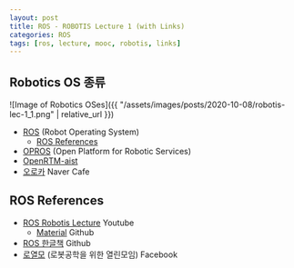 ```yaml
---
layout: post
title: ROS - ROBOTIS Lecture 1 (with Links)
categories: ROS
tags: [ros, lecture, mooc, robotis, links]
---
```

## Robotics OS 종류

![Image of Robotics OSes]({{ "/assets/images/posts/2020-10-08/robotis-lec-1_1.png" | relative_url }})

- [ROS](<https://ros.org>) (Robot Operating System)
  - [ROS References](#ros-references)
- [OPROS](<https://github.com/opros-wiki/OPRoS_v1.1_Components/wiki/Open-Platform-for-Robotic-Services>) (Open Platform for Robotic Services)
- [OpenRTM-aist](<https://www.openrtm.org/openrtm/>)
- [오로카](<https://cafe.naver.com/openrt/23862>) Naver Cafe

## ROS References

- [ROS Robotis Lecture](<https://www.youtube.com/playlist?list=PLRG6WP3c31_VIFtFAxSke2NG_DumVZPgw>) Youtube
  - [Material](<https://github.com/robotpilot/ros-seminar>) Github
- [ROS 한글책](<https://github.com/robotpilot/rosbook_kr>) Github
- [로열모](<https://www.facebook.com/groups/KoreanRobotics>) (로봇공학을 위한 열린모임) Facebook
